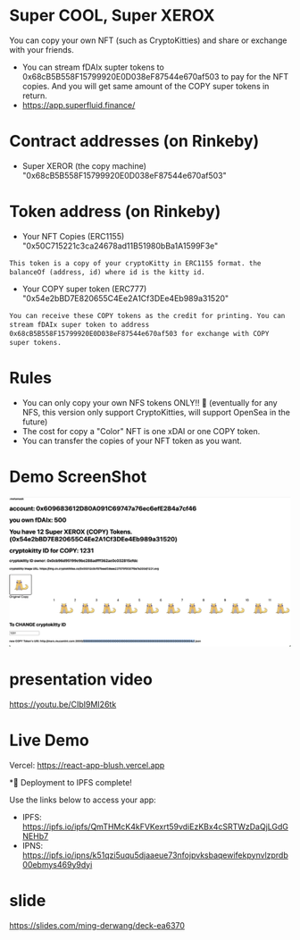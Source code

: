 # Super COOL, Super XEROX
You can copy your own NFT (such as CryptoKitties) and share or exchange with your friends.
* You can stream fDAIx supter tokens to 0x68cB5B558F15799920E0D038eF87544e670af503 to pay for the NFT copies.
And you will get same amount of the COPY super tokens in return.
* https://app.superfluid.finance/

# Contract addresses (on Rinkeby)
* Super XEROR (the copy machine) "0x68cB5B558F15799920E0D038eF87544e670af503" 

# Token address (on Rinkeby)
* Your NFT Copies (ERC1155) "0x50C715221c3ca24678ad11B51980bBa1A1599F3e"
```
This token is a copy of your cryptoKitty in ERC1155 format. the balanceOf (address, id) where id is the kitty id.
```
* Your COPY super token (ERC777) "0x54e2bBD7E820655C4Ee2A1Cf3DEe4Eb989a31520"
```
You can receive these COPY tokens as the credit for printing. You can stream fDAIx super token to address 0x68cB5B558F15799920E0D038eF87544e670af503 for exchange with COPY super tokens.
```

# Rules
* You can only copy your own NFS tokens ONLY!! 👏  (eventually for any NFS, this version only support CryptoKitties, will support OpenSea in the future)
* The cost for copy a "Color" NFT is one xDAI or one COPY token.
* You can transfer the copies of your NFT token as you want.  

# Demo ScreenShot

![Screenshot of the status page](docs/screenshots/demoSuperXerox.png)

# presentation video

https://youtu.be/CIbI9MI26tk

# Live Demo

Vercel: https://react-app-blush.vercel.app

*🚀 Deployment to IPFS complete!

Use the links below to access your app:
* IPFS: https://ipfs.io/ipfs/QmTHMcK4kFVKexrt59vdiEzKBx4cSRTWzDaQjLGdGNEHb7
* IPNS: https://ipfs.io/ipns/k51qzi5uqu5djaaeue73nfojpvksbaqewifekpynvlzprdb00ebmys469y9dyi

# slide
https://slides.com/ming-derwang/deck-ea6370
